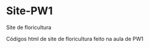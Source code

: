 # Site-PW1
Site de floricultura 
  <p>Códigos html de site de  floricultura
feito na aula de PW1</p>
